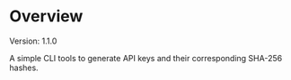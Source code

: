 # Overview

Version: 1.1.0

A simple CLI tools to generate API keys and their corresponding SHA-256 hashes.
